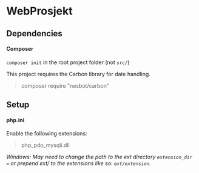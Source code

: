 # WebProsjekt

## Dependencies
#### Composer
`composer init` in the root project folder (not `src/`)

This project requires the Carbon library for date handling.

>composer require "nesbot/carbon"

## Setup

#### php.ini

Enable the following extensions:

>php_pdo_mysqli.dll

*Windows: May need to change the path to the ext directory `extension_dir =` or prepend ext/ to the extensions like so: `ext/extension`.*
